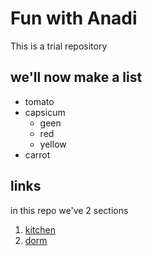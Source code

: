 # Fun with Anadi

This is a trial repository

## we'll now make a list

* tomato
* capsicum
  * geen
  * red
  * yellow
* carrot

## links

in this repo we've 2 sections

1. [kitchen](kitchen/kitchen.md)
1. [dorm](dorm/dorm.md)